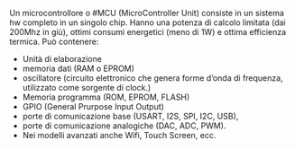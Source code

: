  Un microcontrollore o #MCU (MicroController Unit) consiste in un sistema hw completo in un singolo chip. Hanno una potenza di calcolo limitata (dai 200Mhz in giù), ottimi consumi energetici (meno di 1W) e ottima efficienza termica. Può contenere:

* Unità di elaborazione
* memoria dati (RAM o EPROM)
* oscillatore (circuito elettronico che genera forme d’onda di frequenza, utilizzato come sorgente di clock.)
* Memoria programma (ROM, EPROM, FLASH)
* GPIO (General Prurpose Input Output)
* porte di comunicazione base (USART, I2S, SPI, I2C, USB),
* porte di comunicazione analogiche (DAC, ADC, PWM).
* Nei modelli avanzati anche Wifi, Touch Screen, ecc.